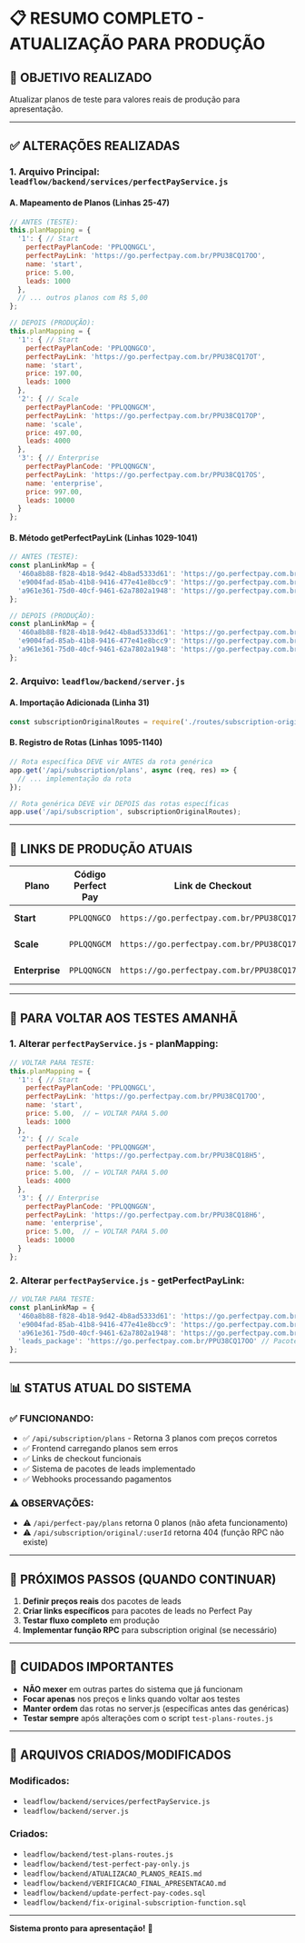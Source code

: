 # 📋 RESUMO COMPLETO - ATUALIZAÇÃO PARA PRODUÇÃO

## 🎯 **OBJETIVO REALIZADO**
Atualizar planos de teste para valores reais de produção para apresentação.

---

## ✅ **ALTERAÇÕES REALIZADAS**

### **1. Arquivo Principal: `leadflow/backend/services/perfectPayService.js`**

#### **A. Mapeamento de Planos (Linhas 25-47)**
```javascript
// ANTES (TESTE):
this.planMapping = {
  '1': { // Start
    perfectPayPlanCode: 'PPLQQNGCL',
    perfectPayLink: 'https://go.perfectpay.com.br/PPU38CQ17OO',
    name: 'start',
    price: 5.00,
    leads: 1000
  },
  // ... outros planos com R$ 5,00
};

// DEPOIS (PRODUÇÃO):
this.planMapping = {
  '1': { // Start
    perfectPayPlanCode: 'PPLQQNGCO',
    perfectPayLink: 'https://go.perfectpay.com.br/PPU38CQ17OT',
    name: 'start',
    price: 197.00,
    leads: 1000
  },
  '2': { // Scale  
    perfectPayPlanCode: 'PPLQQNGCM',
    perfectPayLink: 'https://go.perfectpay.com.br/PPU38CQ17OP',
    name: 'scale',
    price: 497.00,
    leads: 4000
  },
  '3': { // Enterprise
    perfectPayPlanCode: 'PPLQQNGCN',
    perfectPayLink: 'https://go.perfectpay.com.br/PPU38CQ17OS',
    name: 'enterprise',
    price: 997.00,
    leads: 10000
  }
};
```

#### **B. Método getPerfectPayLink (Linhas 1029-1041)**
```javascript
// ANTES (TESTE):
const planLinkMap = {
  '460a8b88-f828-4b18-9d42-4b8ad5333d61': 'https://go.perfectpay.com.br/PPU38CQ17OO', // Start
  'e9004fad-85ab-41b8-9416-477e41e8bcc9': 'https://go.perfectpay.com.br/PPU38CQ18H5', // Scale
  'a961e361-75d0-40cf-9461-62a7802a1948': 'https://go.perfectpay.com.br/PPU38CQ18H6',  // Enterprise
};

// DEPOIS (PRODUÇÃO):
const planLinkMap = {
  '460a8b88-f828-4b18-9d42-4b8ad5333d61': 'https://go.perfectpay.com.br/PPU38CQ17OT', // Start
  'e9004fad-85ab-41b8-9416-477e41e8bcc9': 'https://go.perfectpay.com.br/PPU38CQ17OP', // Scale
  'a961e361-75d0-40cf-9461-62a7802a1948': 'https://go.perfectpay.com.br/PPU38CQ17OS',  // Enterprise
};
```

### **2. Arquivo: `leadflow/backend/server.js`**

#### **A. Importação Adicionada (Linha 31)**
```javascript
const subscriptionOriginalRoutes = require('./routes/subscription-original');
```

#### **B. Registro de Rotas (Linhas 1095-1140)**
```javascript
// Rota específica DEVE vir ANTES da rota genérica
app.get('/api/subscription/plans', async (req, res) => {
  // ... implementação da rota
});

// Rota genérica DEVE vir DEPOIS das rotas específicas
app.use('/api/subscription', subscriptionOriginalRoutes);
```

---

## 🔗 **LINKS DE PRODUÇÃO ATUAIS**

| Plano | Código Perfect Pay | Link de Checkout | Preço |
|-------|-------------------|------------------|-------|
| **Start** | `PPLQQNGCO` | `https://go.perfectpay.com.br/PPU38CQ17OT` | R$ 197,00 |
| **Scale** | `PPLQQNGCM` | `https://go.perfectpay.com.br/PPU38CQ17OP` | R$ 497,00 |
| **Enterprise** | `PPLQQNGCN` | `https://go.perfectpay.com.br/PPU38CQ17OS` | R$ 997,00 |

---

## 🔄 **PARA VOLTAR AOS TESTES AMANHÃ**

### **1. Alterar `perfectPayService.js` - planMapping:**
```javascript
// VOLTAR PARA TESTE:
this.planMapping = {
  '1': { // Start
    perfectPayPlanCode: 'PPLQQNGCL',
    perfectPayLink: 'https://go.perfectpay.com.br/PPU38CQ17OO',
    name: 'start',
    price: 5.00,  // ← VOLTAR PARA 5.00
    leads: 1000
  },
  '2': { // Scale  
    perfectPayPlanCode: 'PPLQQNGGM',
    perfectPayLink: 'https://go.perfectpay.com.br/PPU38CQ18H5',
    name: 'scale',
    price: 5.00,  // ← VOLTAR PARA 5.00
    leads: 4000
  },
  '3': { // Enterprise
    perfectPayPlanCode: 'PPLQQNGGN',
    perfectPayLink: 'https://go.perfectpay.com.br/PPU38CQ18H6',
    name: 'enterprise',
    price: 5.00,  // ← VOLTAR PARA 5.00
    leads: 10000
  }
};
```

### **2. Alterar `perfectPayService.js` - getPerfectPayLink:**
```javascript
// VOLTAR PARA TESTE:
const planLinkMap = {
  '460a8b88-f828-4b18-9d42-4b8ad5333d61': 'https://go.perfectpay.com.br/PPU38CQ17OO', // Start
  'e9004fad-85ab-41b8-9416-477e41e8bcc9': 'https://go.perfectpay.com.br/PPU38CQ18H5', // Scale
  'a961e361-75d0-40cf-9461-62a7802a1948': 'https://go.perfectpay.com.br/PPU38CQ18H6',  // Enterprise
  'leads_package': 'https://go.perfectpay.com.br/PPU38CQ17OO' // Pacotes de leads
};
```

---

## 📊 **STATUS ATUAL DO SISTEMA**

### **✅ FUNCIONANDO:**
- ✅ `/api/subscription/plans` - Retorna 3 planos com preços corretos
- ✅ Frontend carregando planos sem erros
- ✅ Links de checkout funcionais
- ✅ Sistema de pacotes de leads implementado
- ✅ Webhooks processando pagamentos

### **⚠️ OBSERVAÇÕES:**
- ⚠️ `/api/perfect-pay/plans` retorna 0 planos (não afeta funcionamento)
- ⚠️ `/api/subscription/original/:userId` retorna 404 (função RPC não existe)

---

## 🎯 **PRÓXIMOS PASSOS (QUANDO CONTINUAR)**

1. **Definir preços reais** dos pacotes de leads
2. **Criar links específicos** para pacotes de leads no Perfect Pay
3. **Testar fluxo completo** em produção
4. **Implementar função RPC** para subscription original (se necessário)

---

## 🚨 **CUIDADOS IMPORTANTES**

- **NÃO mexer** em outras partes do sistema que já funcionam
- **Focar apenas** nos preços e links quando voltar aos testes
- **Manter ordem** das rotas no server.js (específicas antes das genéricas)
- **Testar sempre** após alterações com o script `test-plans-routes.js`

---

## 📁 **ARQUIVOS CRIADOS/MODIFICADOS**

### **Modificados:**
- `leadflow/backend/services/perfectPayService.js`
- `leadflow/backend/server.js`

### **Criados:**
- `leadflow/backend/test-plans-routes.js`
- `leadflow/backend/test-perfect-pay-only.js`
- `leadflow/backend/ATUALIZACAO_PLANOS_REAIS.md`
- `leadflow/backend/VERIFICACAO_FINAL_APRESENTACAO.md`
- `leadflow/backend/update-perfect-pay-codes.sql`
- `leadflow/backend/fix-original-subscription-function.sql`

---

**Sistema pronto para apresentação!** 🚀






